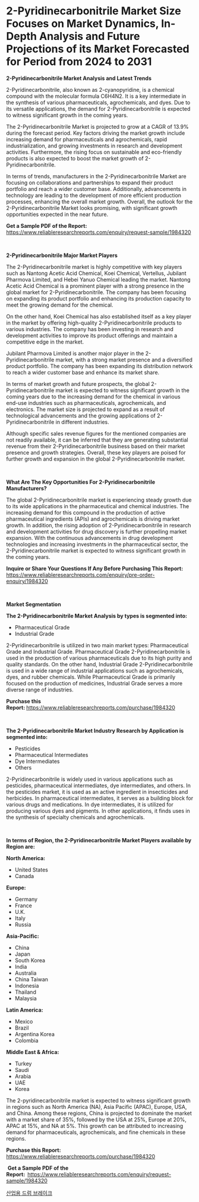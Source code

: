 <p><h1>2-Pyridinecarbonitrile Market Size Focuses on Market Dynamics, In-Depth Analysis and Future Projections of its Market Forecasted for Period from 2024 to 2031</h1></p><p><strong>2-Pyridinecarbonitrile Market Analysis and Latest Trends</strong></p>
<p><p>2-Pyridinecarbonitrile, also known as 2-cyanopyridine, is a chemical compound with the molecular formula C6H4N2. It is a key intermediate in the synthesis of various pharmaceuticals, agrochemicals, and dyes. Due to its versatile applications, the demand for 2-Pyridinecarbonitrile is expected to witness significant growth in the coming years.</p><p>The 2-Pyridinecarbonitrile Market is projected to grow at a CAGR of 13.9% during the forecast period. Key factors driving the market growth include increasing demand for pharmaceuticals and agrochemicals, rapid industrialization, and growing investments in research and development activities. Furthermore, the rising focus on sustainable and eco-friendly products is also expected to boost the market growth of 2-Pyridinecarbonitrile.</p><p>In terms of trends, manufacturers in the 2-Pyridinecarbonitrile Market are focusing on collaborations and partnerships to expand their product portfolio and reach a wider customer base. Additionally, advancements in technology are leading to the development of more efficient production processes, enhancing the overall market growth. Overall, the outlook for the 2-Pyridinecarbonitrile Market looks promising, with significant growth opportunities expected in the near future.</p></p>
<p><strong>Get a Sample PDF of the Report:&nbsp;</strong> <a href="https://www.reliableresearchreports.com/enquiry/request-sample/1984320">https://www.reliableresearchreports.com/enquiry/request-sample/1984320</a></p>
<p>&nbsp;</p>
<p><strong>2-Pyridinecarbonitrile Major Market Players</strong></p>
<p><p>The 2-Pyridinecarbonitrile market is highly competitive with key players such as Nantong Acetic Acid Chemical, Koei Chemical, Vertellus, Jubilant Pharmova Limited, and Hebei Yanuo Chemical leading the market. Nantong Acetic Acid Chemical is a prominent player with a strong presence in the global market for 2-Pyridinecarbonitrile. The company has been focusing on expanding its product portfolio and enhancing its production capacity to meet the growing demand for the chemical. </p><p>On the other hand, Koei Chemical has also established itself as a key player in the market by offering high-quality 2-Pyridinecarbonitrile products to various industries. The company has been investing in research and development activities to improve its product offerings and maintain a competitive edge in the market.</p><p>Jubilant Pharmova Limited is another major player in the 2-Pyridinecarbonitrile market, with a strong market presence and a diversified product portfolio. The company has been expanding its distribution network to reach a wider customer base and enhance its market share.</p><p>In terms of market growth and future prospects, the global 2-Pyridinecarbonitrile market is expected to witness significant growth in the coming years due to the increasing demand for the chemical in various end-use industries such as pharmaceuticals, agrochemicals, and electronics. The market size is projected to expand as a result of technological advancements and the growing applications of 2-Pyridinecarbonitrile in different industries.</p><p>Although specific sales revenue figures for the mentioned companies are not readily available, it can be inferred that they are generating substantial revenue from their 2-Pyridinecarbonitrile business based on their market presence and growth strategies. Overall, these key players are poised for further growth and expansion in the global 2-Pyridinecarbonitrile market.</p></p>
<p>&nbsp;</p>
<p><strong>What Are The Key Opportunities For 2-Pyridinecarbonitrile Manufacturers?</strong></p>
<p><p>The global 2-Pyridinecarbonitrile market is experiencing steady growth due to its wide applications in the pharmaceutical and chemical industries. The increasing demand for this compound in the production of active pharmaceutical ingredients (APIs) and agrochemicals is driving market growth. In addition, the rising adoption of 2-Pyridinecarbonitrile in research and development activities for drug discovery is further propelling market expansion. With the continuous advancements in drug development technologies and increasing investments in the pharmaceutical sector, the 2-Pyridinecarbonitrile market is expected to witness significant growth in the coming years.</p></p>
<p><strong>Inquire or Share Your Questions If Any Before Purchasing This Report:</strong> <a href="https://www.reliableresearchreports.com/enquiry/pre-order-enquiry/1984320">https://www.reliableresearchreports.com/enquiry/pre-order-enquiry/1984320</a></p>
<p>&nbsp;</p>
<p><strong>Market Segmentation</strong></p>
<p><strong>The 2-Pyridinecarbonitrile Market Analysis by types is segmented into:</strong></p>
<p><ul><li>Pharmaceutical Grade</li><li>Industrial Grade</li></ul></p>
<p><p>2-Pyridinecarbonitrile is utilized in two main market types: Pharmaceutical Grade and Industrial Grade. Pharmaceutical Grade 2-Pyridinecarbonitrile is used in the production of various pharmaceuticals due to its high purity and quality standards. On the other hand, Industrial Grade 2-Pyridinecarbonitrile is used in a wide range of industrial applications such as agrochemicals, dyes, and rubber chemicals. While Pharmaceutical Grade is primarily focused on the production of medicines, Industrial Grade serves a more diverse range of industries.</p></p>
<p><strong>Purchase this Report:&nbsp;</strong><a href="https://www.reliableresearchreports.com/purchase/1984320">https://www.reliableresearchreports.com/purchase/1984320</a></p>
<p>&nbsp;</p>
<p><strong>The 2-Pyridinecarbonitrile Market Industry Research by Application is segmented into:</strong></p>
<p><ul><li>Pesticides</li><li>Pharmaceutical Intermediates</li><li>Dye Intermediates</li><li>Others</li></ul></p>
<p><p>2-Pyridinecarbonitrile is widely used in various applications such as pesticides, pharmaceutical intermediates, dye intermediates, and others. In the pesticides market, it is used as an active ingredient in insecticides and herbicides. In pharmaceutical intermediates, it serves as a building block for various drugs and medications. In dye intermediates, it is utilized for producing various dyes and pigments. In other applications, it finds uses in the synthesis of specialty chemicals and agrochemicals.</p></p>
<p>&nbsp;</p>
<p><strong>In terms of Region, the 2-Pyridinecarbonitrile Market Players available by Region are:</strong></p>
<p>
    <p> <strong> North America: </strong>
        <ul>
            <li>United States</li>
            <li>Canada</li>
        </ul>
        </p> 
    <p> <strong> Europe: </strong>
        <ul>
            <li>Germany</li>
            <li>France</li>
            <li>U.K.</li>
            <li>Italy</li>
            <li>Russia</li>
        </ul>
        </p> 
    <p> <strong> Asia-Pacific: </strong>
        <ul>
            <li>China</li>
            <li>Japan</li>
            <li>South Korea</li>
            <li>India</li>
            <li>Australia</li>
            <li>China Taiwan</li>
            <li>Indonesia</li>
            <li>Thailand</li>
            <li>Malaysia</li>
        </ul>
        </p> 
    <p> <strong> Latin America: </strong>
        <ul>
            <li>Mexico</li>
            <li>Brazil</li>
            <li>Argentina Korea</li>
            <li>Colombia</li>
        </ul>
        </p> 
    <p> <strong> Middle East & Africa: </strong>
        <ul>
            <li>Turkey</li>
            <li>Saudi</li>
            <li>Arabia</li>
            <li>UAE</li>
            <li>Korea</li>
        </ul>
    </p>
    </p>
<p><p>The 2-pyridinecarbonitrile market is expected to witness significant growth in regions such as North America (NA), Asia Pacific (APAC), Europe, USA, and China. Among these regions, China is projected to dominate the market with a market share of 35%, followed by the USA at 25%, Europe at 20%, APAC at 15%, and NA at 5%. This growth can be attributed to increasing demand for pharmaceuticals, agrochemicals, and fine chemicals in these regions.</p></p>
<p><strong>Purchase this Report: </strong><a href="https://www.reliableresearchreports.com/purchase/1984320">https://www.reliableresearchreports.com/purchase/1984320</a></p>
<p>&nbsp;<strong>Get a Sample PDF of the Report:&nbsp;&nbsp;</strong><a href="https://www.reliableresearchreports.com/enquiry/request-sample/1984320">https://www.reliableresearchreports.com/enquiry/request-sample/1984320</a></p>
<p><strong></strong></p>
<p><p><a href="https://medium.com/@raymondietrich7892023/%EC%82%B0%EC%97%85%EC%9A%A9-%EB%93%9C%EB%9F%BC-%EB%B8%8C%EB%A0%88%EC%9D%B4%ED%81%AC-%EC%8B%9C%EC%9E%A5-%EA%B2%BD%EC%9F%81-%EB%B6%84%EC%84%9D-%EC%8B%9C%EC%9E%A5-%EB%8F%99%ED%96%A5-%EB%B0%8F-2031%EB%85%84%EA%B9%8C%EC%A7%80%EC%9D%98-%EC%98%88%EC%B8%A1-fe7ae2c2227a">산업용 드럼 브레이크</a></p></p>